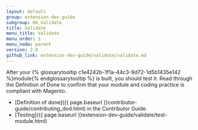 ```yaml
---
layout: default
group: extension-dev-guide
subgroup: 06_Validate
title: Validate
menu_title: Validate
menu_order: 1
menu_node: parent
version: 2.0
github_link: extension-dev-guide/validate/validate.md
---
```


After your {% glossarytooltip c1e4242b-1f1a-44c3-9d72-1d5b1435e142 %}module{% endglossarytooltip %} is built, you should test it. Read through the Definition of Done to confirm that your module and coding practice is compliant with Magento.

* [Definition of done]({{ page.baseurl }}contributor-guide/contributing_dod.html) in the Contributor Guide.
* [Testing]({{ page.baseurl }}extension-dev-guide/validate/test-module.html)
